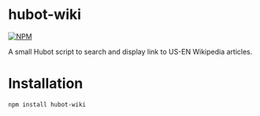 hubot-wiki
==========
[![NPM](https://nodei.co/npm/hubot-wiki.png)](https://nodei.co/npm/hubot-wiki/)

A small Hubot script to search and display link to US-EN Wikipedia articles.

Installation
===========
`npm install hubot-wiki`
